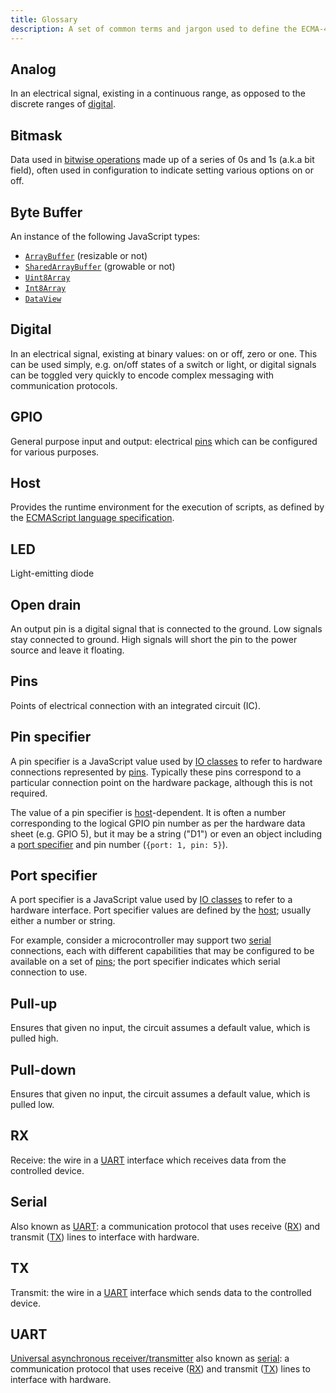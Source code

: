 ```yaml
---
title: Glossary
description: A set of common terms and jargon used to define the ECMA-419 APIs
---
```


## Analog

In an electrical signal, existing in a continuous range, as opposed to the discrete ranges of [digital](#digital).

## Bitmask

Data used in [bitwise operations](https://developer.mozilla.org/en-US/docs/Web/JavaScript/Guide/Expressions_and_Operators#bitwise_operators) made up of a series of 0s and 1s (a.k.a bit field), often used in configuration to indicate setting various options on or off.

## Byte Buffer

An instance of the following JavaScript types:

- [`ArrayBuffer`](https://developer.mozilla.org/en-US/docs/Web/JavaScript/Reference/Global_Objects/ArrayBuffer) (resizable or not)
- [`SharedArrayBuffer`](https://developer.mozilla.org/en-US/docs/Web/JavaScript/Reference/Global_Objects/SharedArrayBuffer) (growable or not)
- [`Uint8Array`](https://developer.mozilla.org/en-US/docs/Web/JavaScript/Reference/Global_Objects/Uint8Array)
- [`Int8Array`](https://developer.mozilla.org/en-US/docs/Web/JavaScript/Reference/Global_Objects/Int8Array)
- [`DataView`](https://developer.mozilla.org/en-US/docs/Web/JavaScript/Reference/Global_Objects/DataView)

## Digital

In an electrical signal, existing at binary values: on or off, zero or one. This can be used simply, e.g. on/off states of a switch or light, or digital signals can be toggled very quickly to encode complex messaging with communication protocols.

## GPIO

General purpose input and output: electrical [pins](/glossary/#pins) which can be configured for various purposes.

## Host

Provides the runtime environment for the execution of scripts, as defined by the [ECMAScript language specification](https://262.ecma-international.org/#sec-hosts-and-implementations).

## LED

Light-emitting diode

## Open drain

An output pin is a digital signal that is connected to the ground. Low signals stay connected to ground. High signals will short the pin to the power source and leave it floating.

## Pins

Points of electrical connection with an integrated circuit (IC).

## Pin specifier

A pin specifier is a JavaScript value used by [IO classes](/api/io-class/) to refer to hardware connections represented by [pins](/glossary/#pins). Typically these pins correspond to a particular connection point on the hardware package, although this is not required.

The value of a pin specifier is [host](/glossary/#host)-dependent. It is often a number corresponding to the logical GPIO pin number as per the hardware data sheet (e.g. GPIO 5), but it may be a string ("D1") or even an object including a [port specifier](/glossary/#port-specifier) and pin number (`{port: 1, pin: 5}`).

## Port specifier

A port specifier is a JavaScript value used by [IO classes](/api/io-class/) to refer to a hardware interface. Port specifier values are defined by the [host](/glossary/#host); usually either a number or string.

For example, consider a microcontroller may support two [serial](/glossary/#serial) connections, each with different capabilities that may be configured to be available on a set of [pins](/glossary/#pins); the port specifier indicates which serial connection to use.

## Pull-up

Ensures that given no input, the circuit assumes a default value, which is pulled high.

## Pull-down

Ensures that given no input, the circuit assumes a default value, which is pulled low.

## RX

Receive: the wire in a [UART](/glossary/#uart) interface which receives data from the controlled device.

## Serial

Also known as [UART](/glossary/#uart): a communication protocol that uses receive ([RX](/glossary/#rx)) and transmit ([TX](/glossary/#tx)) lines to interface with hardware.

## TX

Transmit: the wire in a [UART](/glossary/#uart) interface which sends data to the controlled device.

## UART

[Universal asynchronous receiver/transmitter](https://en.wikipedia.org/wiki/Universal_asynchronous_receiver-transmitter) also known as [serial](/glossary/#serial): a communication protocol that uses receive ([RX](/glossary/#rx)) and transmit ([TX](/glossary/#tx)) lines to interface with hardware.
